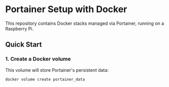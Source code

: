 # Portainer Setup with Docker

This repository contains Docker stacks managed via Portainer, running on a Raspberry Pi.

## Quick Start

### 1. Create a Docker volume

This volume will store Portainer's persistent data:

```bash
docker volume create portainer_data
